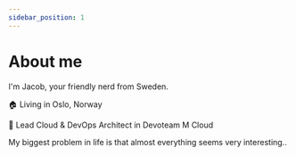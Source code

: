 ```yaml
---
sidebar_position: 1
---
```


# About me

I'm Jacob, your friendly nerd from Sweden.

:house: Living in Oslo, Norway

:construction_worker: Lead Cloud & DevOps Architect in Devoteam M Cloud

My biggest problem in life is that almost everything seems very interesting.. 
